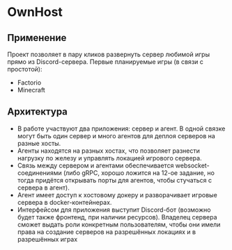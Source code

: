 # OwnHost

## Применение
Проект позволяет в пару кликов развернуть сервер любимой игры прямо из Discord-сервера.
Первые планируемые игры (в связи с простотой):
- Factorio
- Minecraft

## Архитектура
- В работе участвуют два приложения: сервер и агент. В одной связке могут быть один сервер и много агентов для деплоя серверов на разные хосты.
- Агенты находятся на разных хостах, что позволяет разнести нагрузку по железу и управлять локацией игрового сервера.
- Связь между сервером и агентами обеспечивается websocket-соединениями (либо gRPC, хорошо ложится на 12-ое задание, но тогда придётся открывать порты для агентов, чтобы стучаться с сервера в агент).
- Агент имеет доступ к хостовому докеру и разворачивает игровые сервера в docker-контейнерах.
- Интерфейсом для приложения выступит Discord-бот (возможно будет также фронтенд, при наличии ресурсов). Владелец сервера сможет выдать роли конкретным пользователям, чтобы они имели права на создание серверов на разрешённых локациях и в разрешённых играх
